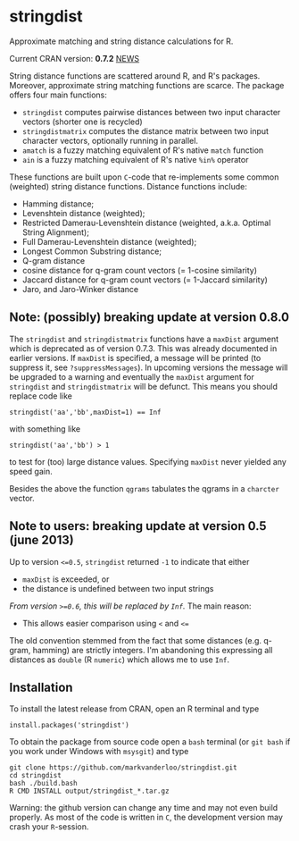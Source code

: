 stringdist
==========

Approximate matching and string distance calculations for R.

Current CRAN version: **0.7.2** [NEWS](http://cran.r-project.org/web/packages/stringdist/NEWS)

String distance functions are scattered around R, and R's packages. Moreover,
approximate string matching functions are scarce. The package offers four main functions:

* `stringdist`  computes pairwise distances between two input character vectors (shorter one is recycled)
* `stringdistmatrix` computes the distance matrix between two input character vectors, optionally running in parallel.
* `amatch` is a fuzzy matching equivalent of R's native `match` function
* `ain` is a fuzzy matching equivalent of R's native `%in%` operator

These functions are built upon `C`-code that re-implements some common (weighted) string
distance functions. Distance functions include:

* Hamming distance; 
* Levenshtein distance (weighted);
* Restricted Damerau-Levenshtein distance (weighted, a.k.a. Optimal String Alignment);
* Full Damerau-Levenshtein distance (weighted);
* Longest Common Substring distance;
* Q-gram distance
* cosine distance for q-gram count vectors (= 1-cosine similarity)
* Jaccard distance for q-gram count vectors (= 1-Jaccard similarity)
* Jaro, and Jaro-Winker distance

Note: (possibly) breaking update at version 0.8.0
-------
The `stringdist` and `stringdistmatrix` functions have a `maxDist` argument
which is deprecated as of version 0.7.3.  This was already documented in
earlier versions. If `maxDist` is specified, a message will be printed (to
suppress it, see `?suppressMessages`). In upcoming versions the message will be
upgraded to a warning and eventually the `maxDist` argument for `stringdist`
and `stringdistmatrix` will be defunct. This means you should replace code like

```
stringdist('aa','bb',maxDist=1) == Inf
```
with something like

```
stringdist('aa','bb') > 1
```
to test for (too) large distance values. Specifying `maxDist` never yielded any
speed gain.



Besides the above the function `qgrams` tabulates the qgrams in a `charcter` vector.

Note to users: breaking update at version 0.5 (june 2013)
-------------
Up to version `<=0.5`, `stringdist` returned `-1` to indicate that either

* `maxDist` is exceeded, or
* the distance is undefined between two input strings

*From version `>=0.6`, this will be replaced by `Inf`.* The main reason:

* This allows easier comparison using `<` and `<=`

The old convention stemmed from the fact that some distances (e.g. q-gram, hamming) are strictly
integers. I'm abandoning this expressing all distances as `double` (R `numeric`) which allows me
to use `Inf`.


Installation
------------
To install the latest release from CRAN, open an R terminal and type

`install.packages('stringdist')`

To obtain the package from source code open a `bash` terminal (or `git bash` if you work under Windows
with `msysgit`) and type

```
git clone https://github.com/markvanderloo/stringdist.git
cd stringdist
bash ./build.bash
R CMD INSTALL output/stringdist_*.tar.gz
```

Warning: the github version can change any time and may not even build properly. As most
of the code is written in `C`, the development version may crash your `R`-session.


